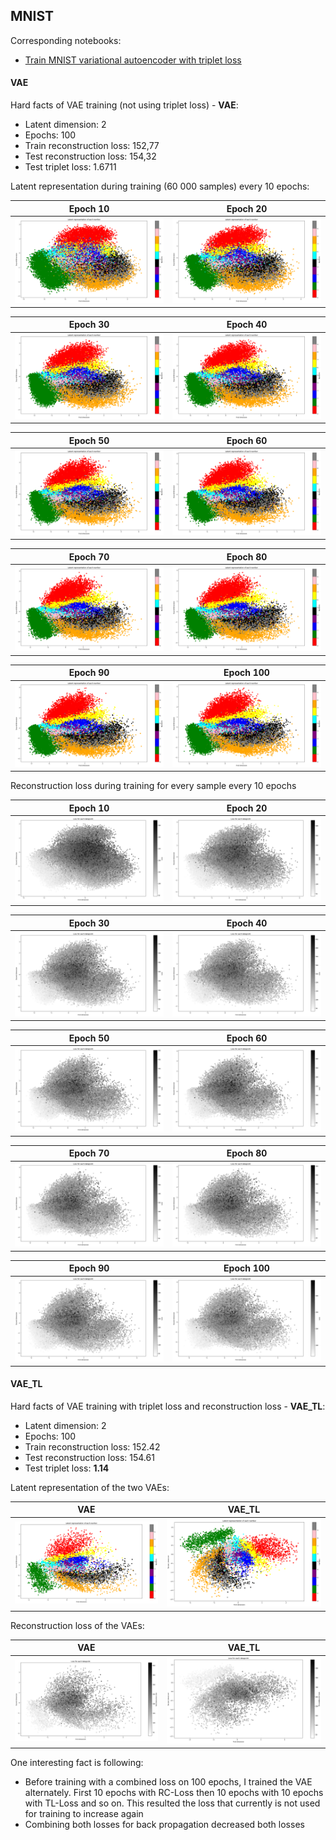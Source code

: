 ## MNIST
Corresponding notebooks: 
* [Train MNIST variational autoencoder with triplet loss](https://colab.research.google.com/drive/1KlqlHuqF8-m-FHftM83gWyrU9UOwD8gv)

#### **VAE**
Hard facts of VAE training (not using triplet loss) - **VAE**:
* Latent dimension: 2  
* Epochs: 100  
* Train reconstruction loss: 152,77  
* Test reconstruction loss: 154,32
* Test triplet loss: 1.6711

Latent representation during training (60 000 samples) every 10 epochs:

Epoch 10|Epoch 20
:-------------------------:|:-------------------------:
![](https://raw.githubusercontent.com/LorenzHW/Master-Thesis/master/Code/progress/pics/progress_2/epoch_10.png)  |  ![](https://raw.githubusercontent.com/LorenzHW/Master-Thesis/master/Code/progress/pics/progress_2/epoch_20.png)
 
Epoch 30|Epoch 40
:-------------------------:|:-------------------------:
![](https://raw.githubusercontent.com/LorenzHW/Master-Thesis/master/Code/progress/pics/progress_2/epoch_30.png) |  ![](https://raw.githubusercontent.com/LorenzHW/Master-Thesis/master/Code/progress/pics/progress_2/epoch_40.png)
 
Epoch 50|Epoch 60
:-------------------------:|:-------------------------:
![](https://raw.githubusercontent.com/LorenzHW/Master-Thesis/master/Code/progress/pics/progress_2/epoch_50.png) |  ![](https://raw.githubusercontent.com/LorenzHW/Master-Thesis/master/Code/progress/pics/progress_2/epoch_60.png)

Epoch 70|Epoch 80
:-------------------------:|:-------------------------:
![](https://raw.githubusercontent.com/LorenzHW/Master-Thesis/master/Code/progress/pics/progress_2/epoch_70.png) |  ![](https://raw.githubusercontent.com/LorenzHW/Master-Thesis/master/Code/progress/pics/progress_2/epoch_80.png)

Epoch 90|Epoch 100
:-------------------------:|:-------------------------:
![](https://raw.githubusercontent.com/LorenzHW/Master-Thesis/master/Code/progress/pics/progress_2/epoch_90.png) |  ![](https://raw.githubusercontent.com/LorenzHW/Master-Thesis/master/Code/progress/pics/progress_2/epoch_100.png) 


Reconstruction loss during training for every sample every 10 epochs 


Epoch 10|Epoch 20
:-------------------------:|:-------------------------:
![](https://raw.githubusercontent.com/LorenzHW/Master-Thesis/master/Code/progress/pics/progress_2/epoch_10_loss.png)  |  ![](https://raw.githubusercontent.com/LorenzHW/Master-Thesis/master/Code/progress/pics/progress_2/epoch_20_loss.png)

Epoch 30|Epoch 40
:-------------------------:|:-------------------------:
![](https://raw.githubusercontent.com/LorenzHW/Master-Thesis/master/Code/progress/pics/progress_2/epoch_30_loss.png)  |  ![](https://raw.githubusercontent.com/LorenzHW/Master-Thesis/master/Code/progress/pics/progress_2/epoch_40_loss.png)

Epoch 50|Epoch 60
:-------------------------:|:-------------------------:
![](https://raw.githubusercontent.com/LorenzHW/Master-Thesis/master/Code/progress/pics/progress_2/epoch_50_loss.png)  |  ![](https://raw.githubusercontent.com/LorenzHW/Master-Thesis/master/Code/progress/pics/progress_2/epoch_60_loss.png)

Epoch 70|Epoch 80
:-------------------------:|:-------------------------:
![](https://raw.githubusercontent.com/LorenzHW/Master-Thesis/master/Code/progress/pics/progress_2/epoch_70_loss.png)  |  ![](https://raw.githubusercontent.com/LorenzHW/Master-Thesis/master/Code/progress/pics/progress_2/epoch_80_loss.png)

Epoch 90|Epoch 100
:-------------------------:|:-------------------------:
![](https://raw.githubusercontent.com/LorenzHW/Master-Thesis/master/Code/progress/pics/progress_2/epoch_90_loss.png)  |  ![](https://raw.githubusercontent.com/LorenzHW/Master-Thesis/master/Code/progress/pics/progress_2/epoch_100_loss.png)


#### **VAE_TL**
Hard facts of VAE training with triplet loss and reconstruction loss - **VAE_TL**:
* Latent dimension: 2  
* Epochs: 100  
* Train reconstruction loss: 152.42  
* Test reconstruction loss: 154.61
* Test triplet loss: **1.14**

Latent representation of the two VAEs:

VAE|VAE_TL
:-------------------------:|:-------------------------:
![](https://raw.githubusercontent.com/LorenzHW/Master-Thesis/master/Code/progress/pics/progress_2/test_data.png)  |  ![](https://raw.githubusercontent.com/LorenzHW/Master-Thesis/master/Code/progress/pics/progress_2/test_data_tl.png)


Reconstruction loss of the VAEs:

VAE|VAE_TL
:-------------------------:|:-------------------------:
![](https://raw.githubusercontent.com/LorenzHW/Master-Thesis/master/Code/progress/pics/progress_2/test_data_loss.png)  |  ![](https://raw.githubusercontent.com/LorenzHW/Master-Thesis/master/Code/progress/pics/progress_2/test_data_tl_loss.png)


One interesting fact is following:
* Before training with a combined loss on 100 epochs, I trained the VAE alternately. First 10 epochs with RC-Loss then 10
epochs with 10 epochs with TL-Loss and so on. This resulted the loss that currently is not used for training to increase again
* Combining both losses for back propagation decreased both losses